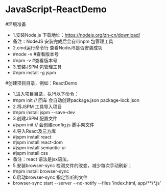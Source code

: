 # JavaScript-ReactDemo
#环境准备
  * 1.安装Node.js  下载地址：https://nodejs.org/zh-cn/download/
  * 备注：NodeJS 安装完成后会自带npm 包管理工具
  * 2.cmd运行命令行 查看NodeJS是否安装成功
  * #node  -v    #查看版本号
  * #npm -v      #查看版本号
  * 3.安装JSPM 包管理工具
  * #npm install -g jspm

#创建项目目录，例如：ReactDemo
  * 1.进入项目目录，执行以下命令：
  * #npm init  // 回车 会自动创建package.json   package-lock.json
  * 2.将JSPM 工具导入项目
  * #npm install  jspm --save-dev
  * 3.创建JSPM 配置文件
  * #jspm init           // 会创建config.js  脚手架文件
  * 4.导入React及三方库
  * #jspm install react
  * #jspm install react-dom
  * #jspm install semantic-ui
  * #jspm install css
  * 备注：react 语法是jsx语法。
  * 5.安装browser-sync 检测文件的改变，减少每次手动刷新；
  * #npm install browser-sync
  * 6.启动browser-sync 指定监听的文件
  * browser-sync start --server --no-notify --files 'index.html, app/**/*.js'
